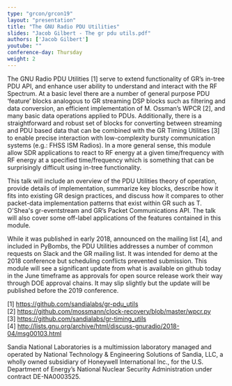 ```yaml
---
type: "grcon/grcon19"
layout: "presentation"
title: "The GNU Radio PDU Utilities"
slides: "Jacob Gilbert - The gr pdu utils.pdf"
authors: ['Jacob Gilbert']
youtube: ""
conference-day: Thursday
weight: 2 
---
```

The GNU Radio PDU Utilities [1] serve to extend functionality of GR’s in-tree PDU API, and enhance user ability to understand and interact with the RF Spectrum. At a basic level there are a number of general purpose PDU ‘feature’ blocks analogous to GR streaming DSP blocks such as filtering and data conversion, an efficient implementation of M. Ossman’s WPCR [2], and many basic data operations applied to PDUs. Additionally, there is a straightforward and robust set of blocks for converting between streaming and PDU based data that can be combined with the GR Timing Utilities [3] to enable precise interaction with low-complexity bursty communication systems (e.g.: FHSS ISM Radios). In a more general sense, this module allow SDR applications to react to RF energy at a given time/frequency with RF energy at a specified time/frequency which is something that can be surprisingly difficult using in-tree functionality.

This talk will include an overview of the PDU Utilities theory of operation, provide details of implementation, summarize key blocks, describe how it fits into existing GR design practices, and discuss how it compares to other packet-data implementation patterns that exist within GR such as T. O'Shea's gr-eventstream and GR’s Packet Communications API. The talk will also cover some off-label applications of the features contained in this module.

While it was published in early 2018, announced on the mailing list [4], and included in PyBombs, the PDU Utilities addresses a number of common requests on Slack and the GR mailing list. It was intended for demo at the 2018 conference but scheduling conflicts prevented submission. This module will see a significant update from what is available on github today in the June timeframe as approvals for open source release work their way through DOE approval chains. It may slip slightly but the update will be published before the 2019 conference.

[1] https://github.com/sandialabs/gr-pdu_utils  
[2] https://github.com/mossmann/clock-recovery/blob/master/wpcr.py  
[3] https://github.com/sandialabs/gr-timing_utils  
[4] http://lists.gnu.org/archive/html/discuss-gnuradio/2018-04/msg00103.html  

Sandia National Laboratories is a multimission laboratory managed and operated by National Technology & Engineering Solutions of Sandia, LLC, a wholly owned subsidiary of Honeywell International Inc., for the U.S. Department of Energy’s National Nuclear Security Administration under contract DE-NA0003525.
